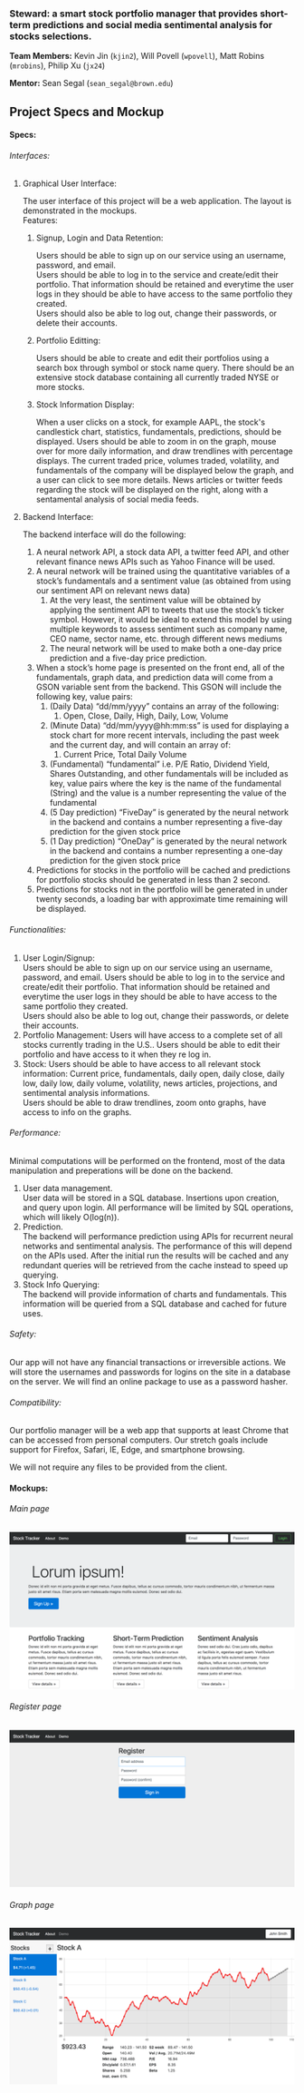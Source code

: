 ### Steward: a smart stock portfolio manager that provides short-term predictions and social media sentimental analysis for stocks selections.

**Team Members:** Kevin Jin (`kjin2`), Will Povell (`wpovell`), Matt Robins (`mrobins`), Philip Xu (`jx24`)

**Mentor:** Sean Segal (`sean_segal@brown.edu`)

## Project Specs and Mockup
#### Specs:
###### Interfaces:
1. Graphical User Interface:

   The user interface of this project will be a web application. The layout is demonstrated in the mockups.  
   Features:  
   1. Signup, Login and Data Retention:  
   
      Users should be able to sign up on our service using an username, password, and email.  
      Users should be able to log in to the service and create/edit their portfolio. That information should be retained and everytime the user logs in they should be able to have access to the same portfolio they created.  
      Users should also be able to log out, change their passwords, or delete their accounts.
      
   2. Portfolio Editting:  
   
      Users should be able to create and edit their portfolios using a search box through symbol or stock name query. There should be an extensive stock database containing all currently traded NYSE or more stocks.
      
   3. Stock Information Display:  
   
      When a user clicks on a stock, for example AAPL, the stock's candlestick chart, statistics, fundamentals, predictions, should be displayed. Users should be able to zoom in on the graph, mouse over for more daily information, and draw trendlines with percentage displays. The current traded price, volumes traded, volatility, and fundamentals of the company will be displayed below the graph, and a user can click to see more details. News articles or twitter feeds regarding the stock will be displayed on the right, along with a sentamental analysis of social media feeds.
      
2. Backend Interface:

   The backend interface will do the following:
   1. A neural network API, a stock data API, a twitter feed API, and other relevant finance news APIs such as Yahoo Finance will be used.
   2. A neural network will be trained using the quantitative variables of a stock’s fundamentals and a sentiment value (as obtained from using our sentiment API on relevant news data)
      1. At the very least, the sentiment value will be obtained by applying the sentiment API to tweets that use the stock’s ticker symbol.  However, it would be ideal to extend this model by using multiple keywords to assess sentiment such as company name, CEO name, sector name, etc. through different news mediums
      2. The neural network will be used to make both a one-day price prediction and a five-day price prediction. 
   3. When a stock’s home page is presented on the front end, all of the fundamentals, graph data, and prediction data will come from a GSON variable sent from the backend.  This GSON will include the following key, value pairs:
      1. (Daily Data) “dd/mm/yyyy” contains an array of the following:
         1. Open, Close, Daily, High, Daily, Low, Volume
      2. (Minute Data) “dd/mm/yyyy@hh:mm:ss” is used for displaying a stock chart for more recent intervals, including the past week and the current day, and will contain an array of:
         1. Current Price, Total Daily Volume
      3. (Fundamental) “fundamental” i.e. P/E Ratio, Dividend Yield, Shares Outstanding, and other fundamentals will be included as key, value pairs where the key is the name of the fundamental (String) and the value is a number representing the value of the fundamental
      4. (5 Day prediction) “FiveDay” is generated by the neural network in the backend and contains a number representing a five-day prediction for the given stock price
      5. (1 Day prediction) “OneDay” is generated by the neural network in the backend and contains a number representing a one-day prediction for the given stock price
   4. Predictions for stocks in the portfolio will be cached and predictions for portfolio stocks should be generated in less than 2 second.
   5. Predictions for stocks not in the portfolio will be generated in under twenty seconds, a loading bar with approximate time remaining will be displayed.

      
###### Functionalities:
1. User Login/Signup:  
   Users should be able to sign up on our service using an username, password, and email. 
   Users should be able to log in to the service and create/edit their portfolio. That information should be retained and everytime the user logs in they should be able to have access to the same portfolio they created.  
   Users should also be able to log out, change their passwords, or delete their accounts.
2. Portfolio Management:
   Users will have access to a complete set of all stocks currently trading in the U.S.. 
   Users should be able to edit their portfolio and have access to it when they re log in.  
3. Stock:
   Users should be able to have access to all relevant stock information: Current price, fundamentals, daily open, daily close, daily low, daily low, daily volume, volatility, news articles, projections, and sentimental analysis informations.  
   Users should be able to draw trendlines, zoom onto graphs, have access to info on the graphs.

###### Performance:
Minimal computations will be performed on the frontend, most of the data manipulation and preperations will be done on the backend.  
1. User data management.  
User data will be stored in a SQL database. Insertions upon creation, and query upon login. All performance will be limited by SQL operations, which will likely O(log(n)).
2. Prediction.  
The backend will performance prediction using APIs for recurrent neural networks and sentimental analysis. The performance of this will depend on the APIs used. After the initial run the results will be cached and any redundant queries will be retrieved from the cache instead to speed up querying.
3. Stock Info Querying:  
The backend will provide information of charts and fundamentals. This information will be queried from a SQL database and cached for future uses.

###### Safety:
Our app will not have any financial transactions or irreversible actions. We will store the usernames and passwords for logins on the site in a database on the server. We will find an online package to use as a password hasher.

###### Compatibility:
Our portfolio manager will be a web app that supports at least Chrome that can be accessed from personal computers. Our stretch goals include support for Firefox, Safari, IE, Edge, and smartphone browsing.

We will not require any files to be provided from the client.
#### Mockups:
###### Main page
![Main page](README_src/index_mock.png)

###### Register page
![Register page](README_src/reg_mock.png)

###### Graph page
![Graph page](README_src/graph_mock.png)
